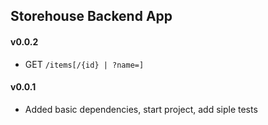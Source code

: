 Storehouse Backend App
---

#### v0.0.2
- GET `/items[/{id} | ?name=]`

#### v0.0.1
- Added basic dependencies, start project, add siple tests

